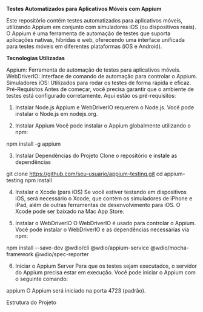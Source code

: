 **Testes Automatizados para Aplicativos Móveis com Appium**

Este repositório contém testes automatizados para aplicativos móveis, utilizando Appium em conjunto com simuladores iOS (ou dispositivos reais). O Appium é uma ferramenta de automação de testes que suporta aplicações nativas, híbridas e web, oferecendo uma interface unificada para testes móveis em diferentes plataformas (iOS e Android).

**Tecnologias Utilizadas**

Appium: Ferramenta de automação de testes para aplicativos móveis.
WebDriverIO: Interface de comando de automação para controlar o Appium.
Simuladores iOS: Utilizados para rodar os testes de forma rápida e eficaz.
Pré-Requisitos
Antes de começar, você precisa garantir que o ambiente de testes está configurado corretamente. Aqui estão os pré-requisitos:

1. Instalar Node.js
Appium e WebDriverIO requerem o Node.js. Você pode instalar o Node.js em nodejs.org.

2. Instalar Appium
Você pode instalar o Appium globalmente utilizando o npm:

npm install -g appium

3. Instalar Dependências do Projeto
Clone o repositório e instale as dependências

git clone https://github.com/seu-usuario/appium-testing.git
cd appium-testing
npm install

4. Instalar o Xcode (para iOS)
Se você estiver testando em dispositivos iOS, será necessário o Xcode, que contém os simuladores de iPhone e iPad, além de outras ferramentas de desenvolvimento para iOS. O Xcode pode ser baixado na Mac App Store.

5. Instalar o WebDriverIO
O WebDriverIO é usado para controlar o Appium. Você pode instalar o WebDriverIO e as dependências necessárias via npm:

npm install --save-dev @wdio/cli @wdio/appium-service @wdio/mocha-framework @wdio/spec-reporter

6. Iniciar o Appium Server
Para que os testes sejam executados, o servidor do Appium precisa estar em execução. Você pode iniciar o Appium com o seguinte comando:

appium
O Appium será iniciado na porta 4723 (padrão).

Estrutura do Projeto

